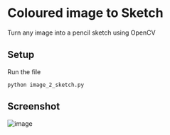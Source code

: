 # Coloured image to Sketch

Turn any image into a pencil sketch using OpenCV

## Setup 

Run the file

`python image_2_sketch.py`
    
## Screenshot
![image](https://user-images.githubusercontent.com/42578961/95688113-4b34b200-0c25-11eb-8819-cdb60abc2f97.png)
